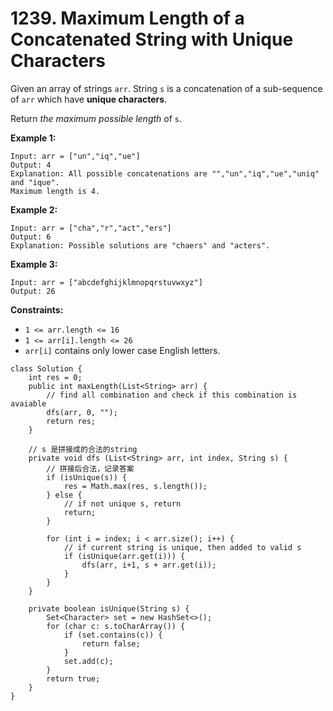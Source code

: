 # 1239. Maximum Length of a Concatenated String with Unique Characters



Given an array of strings `arr`. String `s` is a concatenation of a sub-sequence of `arr` which have **unique characters**.

Return _the maximum possible length_ of `s`.

**Example 1:**

```
Input: arr = ["un","iq","ue"]
Output: 4
Explanation: All possible concatenations are "","un","iq","ue","uniq" and "ique".
Maximum length is 4.
```

**Example 2:**

```
Input: arr = ["cha","r","act","ers"]
Output: 6
Explanation: Possible solutions are "chaers" and "acters".
```

**Example 3:**

```
Input: arr = ["abcdefghijklmnopqrstuvwxyz"]
Output: 26
```

**Constraints:**

* `1 <= arr.length <= 16`
* `1 <= arr[i].length <= 26`
* `arr[i]` contains only lower case English letters.

```
class Solution {
    int res = 0;
    public int maxLength(List<String> arr) {
        // find all combination and check if this combination is avaiable
        dfs(arr, 0, "");
        return res;
    }
    
    // s 是拼接成的合法的string
    private void dfs (List<String> arr, int index, String s) {
        // 拼接后合法，记录答案
        if (isUnique(s)) {
            res = Math.max(res, s.length());
        } else {
            // if not unique s, return
            return;
        }
        
        for (int i = index; i < arr.size(); i++) {
            // if current string is unique, then added to valid s
            if (isUnique(arr.get(i))) {
                dfs(arr, i+1, s + arr.get(i));
            }
        }
    }
    
    private boolean isUnique(String s) {
        Set<Character> set = new HashSet<>();
        for (char c: s.toCharArray()) {
            if (set.contains(c)) {
                return false;
            }
            set.add(c);
        }
        return true;
    }
}
```
